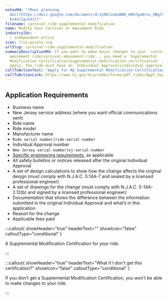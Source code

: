 ```yaml
---
notesMd: "[Muni planning
  doc](https://docs.google.com/document/d/1yNGtzwQuNN0_mH5fguWruu_9BgJ5v25BegkQ\
  Av4xC1g/edit)"
filename: carnival-ride-supplemental-modification
name: Modify Your Carnival or Amusement Ride
industryIds:
  - independent-artist
icon: file-purple.svg
urlSlug: carnival-ride-supplemental-modification
summaryDescriptionMd: If you want to make major changes to your `carnival or
  amusement ride|carnival-amusement-ride` , you need a `Supplemental
  Modification Certification|supplemental-modification-certification` . To
  apply, the ride must have an `Individual Approval|individual-approval` .
callToActionText: "Apply for My Supplemental Modification Certification "
callToActionLink: https://www.nj.gov/dca/codes/forms/pdf_rides/Appl_SuplCert.pdf
---
```

## Application Requirements

* Business name
* New Jersey service address (where you want official communications sent)
* Ride name
* Ride model
* Manufacturer name
*  `Ride serial number|ride-serial-number` 
* Individual Approval number
*  `New Jersey serial number|nj-serial-number` 
* [Specific engineering requirements](https://www.nj.gov/dca/codes/forms/pdf_rides/IA_application.pdf), as applicable
* All safety bulletins or notices released after the original Individual Approval
* A set of design calculations to show how the change affects the original design (must comply with N.J.A.C. 5:14A-7 and sealed by a licensed professional engineer)
* A set of drawings for the change (must comply with N.J.A.C. 5-14A-2.12(b) and signed by a licensed professional engineer)
* Documentation that shows the difference between the information submitted in the original Individual Approval and what’s in this application
* Reason for the change
* Applicable fees paid

:::callout{ showHeader="true" headerText="" showIcon="false" calloutType="conditional" }

A Supplemental Modification Certification for your ride.

:::

:::callout{ showHeader="true" headerText="What if I don't get this certification?" showIcon="false" calloutType="conditional" }

If you don’t get a Supplemental Modification Certification, you won’t be able to make changes to your ride.

:::